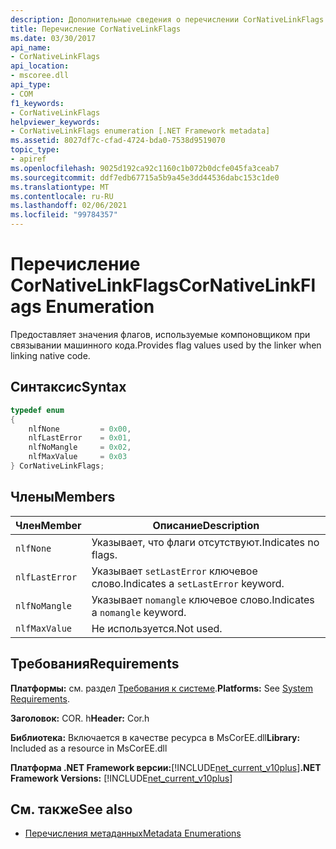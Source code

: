 ```yaml
---
description: Дополнительные сведения о перечислении CorNativeLinkFlags
title: Перечисление CorNativeLinkFlags
ms.date: 03/30/2017
api_name:
- CorNativeLinkFlags
api_location:
- mscoree.dll
api_type:
- COM
f1_keywords:
- CorNativeLinkFlags
helpviewer_keywords:
- CorNativeLinkFlags enumeration [.NET Framework metadata]
ms.assetid: 8027df7c-cfad-4724-bda0-7538d9519070
topic_type:
- apiref
ms.openlocfilehash: 9025d192ca92c1160c1b072b0dcfe045fa3ceab7
ms.sourcegitcommit: ddf7edb67715a5b9a45e3dd44536dabc153c1de0
ms.translationtype: MT
ms.contentlocale: ru-RU
ms.lasthandoff: 02/06/2021
ms.locfileid: "99784357"
---
```

# <a name="cornativelinkflags-enumeration"></a><span data-ttu-id="4af83-103">Перечисление CorNativeLinkFlags</span><span class="sxs-lookup"><span data-stu-id="4af83-103">CorNativeLinkFlags Enumeration</span></span>

<span data-ttu-id="4af83-104">Предоставляет значения флагов, используемые компоновщиком при связывании машинного кода.</span><span class="sxs-lookup"><span data-stu-id="4af83-104">Provides flag values used by the linker when linking native code.</span></span>  
  
## <a name="syntax"></a><span data-ttu-id="4af83-105">Синтаксис</span><span class="sxs-lookup"><span data-stu-id="4af83-105">Syntax</span></span>  
  
```cpp  
typedef enum  
{  
    nlfNone         = 0x00,  
    nlfLastError    = 0x01,  
    nlfNoMangle     = 0x02,  
    nlfMaxValue     = 0x03  
} CorNativeLinkFlags;  
```  
  
## <a name="members"></a><span data-ttu-id="4af83-106">Члены</span><span class="sxs-lookup"><span data-stu-id="4af83-106">Members</span></span>  
  
|<span data-ttu-id="4af83-107">Член</span><span class="sxs-lookup"><span data-stu-id="4af83-107">Member</span></span>|<span data-ttu-id="4af83-108">Описание</span><span class="sxs-lookup"><span data-stu-id="4af83-108">Description</span></span>|  
|------------|-----------------|  
|`nlfNone`|<span data-ttu-id="4af83-109">Указывает, что флаги отсутствуют.</span><span class="sxs-lookup"><span data-stu-id="4af83-109">Indicates no flags.</span></span>|  
|`nlfLastError`|<span data-ttu-id="4af83-110">Указывает `setLastError` ключевое слово.</span><span class="sxs-lookup"><span data-stu-id="4af83-110">Indicates a `setLastError` keyword.</span></span>|  
|`nlfNoMangle`|<span data-ttu-id="4af83-111">Указывает `nomangle` ключевое слово.</span><span class="sxs-lookup"><span data-stu-id="4af83-111">Indicates a `nomangle` keyword.</span></span>|  
|`nlfMaxValue`|<span data-ttu-id="4af83-112">Не используется.</span><span class="sxs-lookup"><span data-stu-id="4af83-112">Not used.</span></span>|  
  
## <a name="requirements"></a><span data-ttu-id="4af83-113">Требования</span><span class="sxs-lookup"><span data-stu-id="4af83-113">Requirements</span></span>  

 <span data-ttu-id="4af83-114">**Платформы:** см. раздел [Требования к системе](../../get-started/system-requirements.md).</span><span class="sxs-lookup"><span data-stu-id="4af83-114">**Platforms:** See [System Requirements](../../get-started/system-requirements.md).</span></span>  
  
 <span data-ttu-id="4af83-115">**Заголовок:** COR. h</span><span class="sxs-lookup"><span data-stu-id="4af83-115">**Header:** Cor.h</span></span>  
  
 <span data-ttu-id="4af83-116">**Библиотека:** Включается в качестве ресурса в MsCorEE.dll</span><span class="sxs-lookup"><span data-stu-id="4af83-116">**Library:** Included as a resource in MsCorEE.dll</span></span>  
  
 <span data-ttu-id="4af83-117">**Платформа .NET Framework версии:**[!INCLUDE[net_current_v10plus](../../../../includes/net-current-v10plus-md.md)]</span><span class="sxs-lookup"><span data-stu-id="4af83-117">**.NET Framework Versions:** [!INCLUDE[net_current_v10plus](../../../../includes/net-current-v10plus-md.md)]</span></span>  
  
## <a name="see-also"></a><span data-ttu-id="4af83-118">См. также</span><span class="sxs-lookup"><span data-stu-id="4af83-118">See also</span></span>

- [<span data-ttu-id="4af83-119">Перечисления метаданных</span><span class="sxs-lookup"><span data-stu-id="4af83-119">Metadata Enumerations</span></span>](metadata-enumerations.md)
